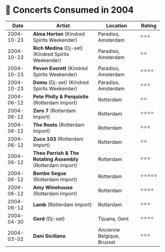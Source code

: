 # 🎤 Concerts Consumed in 2004

| Date | Artist | Location | Rating |
| --- | --- | --- | --- |
| 2004-10-23 | **Alma Horton** (Kindred Spirits Weekender) | Paradiso, Amsterdam | ⭐️️⭐️️⭐️️ |
| 2004-10-23 | **Rich Medina** (Dj-set) (Kindred Spirits Weekender) | Paradiso, Amsterdam | ⭐️️⭐️️ |
| 2004-10-23 | **Peven Everett** (Kindred Spirits Weekender) | Paradiso, Amsterdam | ⭐️️⭐️️⭐️️⭐️️ |
| 2004-10-23 | **Domu** (Dj-set) (Kindred Spirits Weekender) | Paradiso, Amsterdam | ⭐️️⭐️️⭐️️ |
| 2004-06-12 | **Pete Philly & Perquisite** (Rotterdam Import) | Rotterdam | ⭐️️⭐️️ |
| 2004-06-12 | **Zero 7** (Rotterdam Import) | Rotterdam | ⭐️️⭐️️⭐️️⭐️️ |
| 2004-06-12 | **The Roots** (Rotterdam Import) | Rotterdam | ⭐️️⭐️️⭐️️ |
| 2004-06-12 | **Zuco 103** (Rotterdam Import) | Rotterdam | ⭐️️⭐️️ |
| 2004-06-12 | **Theo Parrish & The Rotating Assembly** (Rotterdam Import) | Rotterdam | ⭐️️⭐️️⭐️️ |
| 2004-06-12 | **Bembe Segue** (Rotterdam Import) | Rotterdam | ⭐️️⭐️️⭐️️⭐️️⭐️️ |
| 2004-06-12 | **Amy Winehouse** (Rotterdam Import) | Rotterdam | ⭐️️⭐️️⭐️️⭐️️ |
| 2004-06-12 | **Lamb** (Rotterdam Import) | Rotterdam | ⭐️️⭐️️⭐️️ |
| 2004-04-30 | **Gerd** (Dj-set) | Tijuana, Gent | ⭐️️⭐️️⭐️⭐️️ |
| 2004-03-02 | **Dani Siciliano** | Ancienne Belgique, Brussel | ⭐️️⭐️️⭐️ |
